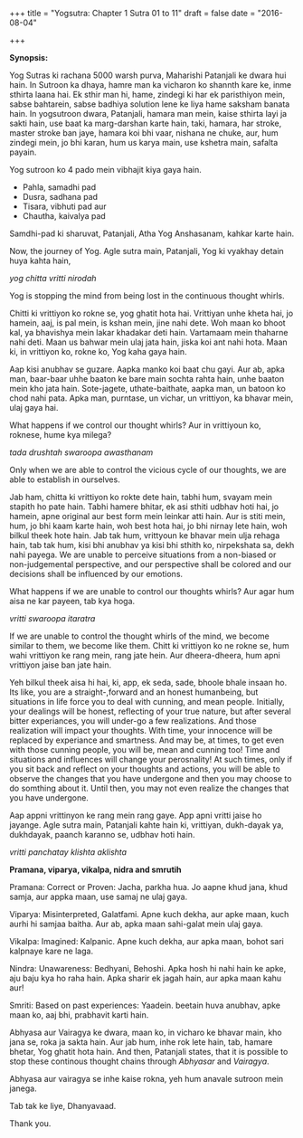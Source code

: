 +++
title = "Yogsutra: Chapter 1 Sutra 01 to 11"
draft = false
date = "2016-08-04"

+++

**Synopsis:**

Yog Sutras ki rachana 5000 warsh purva, Maharishi Patanjali ke dwara hui hain. In Sutroon ka dhaya, hamre man ka vicharon ko shannth kare ke, inme sthirta laana hai. Ek sthir man hi, hame, zindegi ki har ek paristhiyon mein, sabse bahtarein, sabse badhiya solution lene ke liya hame saksham banata hain. In yogsutroon dwara, Patanjali, hamara man mein, kaise sthirta layi ja sakti hain, use baat ka marg-darshan karte hain,  taki, hamara, har stroke, master stroke ban  jaye, hamara koi bhi vaar, nishana ne chuke, aur, hum zindegi mein, jo bhi karan, hum us karya main, use kshetra main, safalta payain.

Yog sutroon ko 4 pado mein vibhajit kiya gaya hain.

- Pahla, samadhi pad
- Dusra, sadhana pad
- Tisara, vibhuti pad aur
- Chautha, kaivalya pad

Samdhi-pad ki sharuvat, Patanjali, Atha Yog Anshasanam, kahkar karte hain.

Now, the journey of Yog. Agle sutra main, Patanjali, Yog ki vyakhay detain huya kahta hain,

_yog chitta vritti nirodah_

Yog is stopping the mind from being lost in the continuous thought whirls.

Chitti ki vrittiyon ko rokne se, yog ghatit hota hai. Vrittiyan unhe kheta hai, jo hamein, aaj, is pal mein, is kshan mein, jine nahi dete. Woh maan ko bhoot kal, ya bhavishya mein lakar khadakar deti hain. Vartamaam mein thaharne nahi deti. Maan us bahwar mein ulaj jata hain, jiska koi ant nahi hota. Maan ki, in vrittiyon ko, rokne ko, Yog kaha gaya hain.

<p>Aap kisi anubhav se guzare. Aapka manko koi baat chu gayi. Aur ab, apka man, baar-baar uhhe baaton ke bare main sochta rahta hain, unhe baaton mein kho jata hain. Sote-jagete, uthate-baithate, aapka man, un batoon ko chod nahi pata. Apka man, purntase, un vichar, un vrittiyon, ka bhavar mein, ulaj gaya hai.</p>

What happens if we control our thought whirls? Aur in vrittiyoun ko, roknese, hume kya milega?

_tada drushtah swaroopa awasthanam_

Only when we are able to control the vicious cycle of our thoughts, we are able to establish in ourselves.

Jab ham, chitta ki vrittiyon ko rokte dete hain, tabhi hum, svayam mein stapith ho pate hain. Tabhi hamere bhitar, ek asi sthiti udbhav hoti hai, jo hamein, apne original aur best form mein leinkar atti hain. Aur is stiti mein, hum, jo bhi kaam karte hain, woh best hota hai, jo bhi nirnay lete hain, woh bilkul theek hote hain. Jab tak hum, vrittyoun ke bhavar mein ulja rehaga hain, tab tak hum, kisi bhi anubhav ya kisi bhi sthith ko, nirpekshata sa, dekh nahi payega. We are unable to perceive situations from a non-biased or non-judgemental perspective, and our perspective shall be colored  and our decisions shall be influenced by our emotions.

What happens if we are unable to control our thoughts whirls? Aur agar hum aisa ne kar payeen, tab kya hoga.

_vritti swaroopa itaratra_

If we are unable to control the thought whirls of the mind, we become similar to them, we become like them. Chitt ki vrittiyon ko ne rokne se, hum wahi vrittiyon ke rang mein, rang jate hein. Aur dheera-dheera, hum apni vrittiyon jaise ban jate hain.

Yeh bilkul theek aisa hi hai, ki, app, ek seda, sade, bhoole bhale insaan ho. Its like, you are a straight-,forward and an honest humanbeing, but situations in life force you to deal with cunning, and mean people. Initially, your dealings will be honest, reflecting of your true nature, but  after several bitter experiances, you will under-go a few realizations. And those realization will impact your thoughts. With time, your innocence will be replaced by experiance  and smartness. And may be, at times, to get even with those cunning people, you will be, mean and cunning too! Time and situations and influences will change your perosnality! At such times, only if you sit back and reflect on your thoughts and actions, you will be able to observe the changes that you have undergone and then you may choose to do somthing about it. Until then, you may not even realize the changes that you have undergone.

Aap appni vrittinyon ke rang mein rang gaye. App apni vritti jaise ho jayange. Agle sutra main, Patanjali kahte hain ki, vrittiyan, dukh-dayak ya, dukhdayak, paanch karanno se, udbhav hoti hain.

_vritti panchatay klishta aklishta_

**Pramana, viparya, vikalpa, nidra and smrutih**

Pramana: Correct or Proven: Jacha, parkha hua. Jo aapne khud jana, khud samja, aur appka maan, use samaj ne ulaj gaya.

Viparya: Misinterpreted, Galatfami. Apne kuch dekha, aur apke maan, kuch aurhi hi samjaa baitha. Aur ab, apka maan sahi-galat mein ulaj gaya.

Vikalpa: Imagined: Kalpanic. Apne kuch dekha, aur apka maan, bohot sari kalpnaye kare ne laga.

Nindra: Unawareness: Bedhyani, Behoshi. Apka hosh hi nahi hain ke apke, aju baju kya ho raha hain. Apka sharir ek jagah hain, aur apka maan kahu aur!

Smriti: Based on past experiences: Yaadein. beetain huva anubhav, apke maan ko, aaj bhi, prabhavit karti hain.

Abhyasa aur Vairagya ke dwara, maan ko, in vicharo ke bhavar main, kho jana se, roka ja sakta hain. Aur jab hum, inhe rok lete hain, tab, hamare bhetar, Yog ghatit hota hain. And then, Patanjali states, that it is possible to stop these continous thought chains through _Abhyasar_ and _Vairagya_.

Abhyasa aur vairagya se inhe kaise rokna, yeh hum anavale sutroon mein janega.

Tab tak ke liye, Dhanyavaad.

Thank you.
